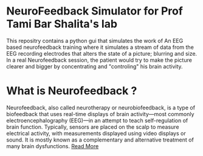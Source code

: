 # __NeuroFeedback Simulator for Prof Tami Bar Shalita's lab__

This repositry contains a python gui that simulates the work of An EEG based neurofeedback training
where it simulates a stream of data from the EEG recording electrodes that alters the state of 
a picture; blurring and size.
In a real Neurofeedback session, the patient would try to make the picture clearer and bigger by concentrating and 
"controling" his brain activity.

# __What is Neurofeedback__ ?

Neurofeedback, also called neurotherapy or neurobiofeedback, is a type of biofeedback that uses real-time displays of brain activity—most commonly electroencephalography (EEG)—in an attempt to teach self-regulation of brain function. Typically, sensors are placed on the scalp to measure electrical activity, with measurements displayed using video displays or sound. It is mostly known as a complementary and alternative treatment of many brain dysfunctions. [Read More](https://www.psychologytoday.com/intl/therapy-types/neurofeedback) 

